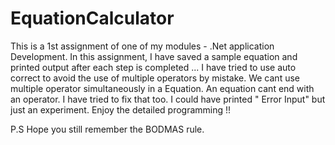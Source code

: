 # EquationCalculator

This is a 1st assignment of one of my modules - .Net application Development.
In this assignment, I have saved a sample equation and printed output after each step is completed ... 
I have tried to use auto correct to avoid the use of multiple operators by mistake. We cant use multiple operator simultaneously in a Equation.
An equation cant end with an operator. I have tried to fix that too. I could have printed " Error Input" but just an experiment. 
Enjoy the detailed programming !! 

P.S Hope you still remember the BODMAS rule.
